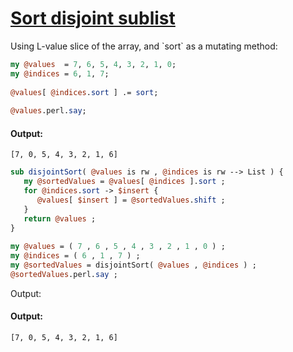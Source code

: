 [1]: http://rosettacode.org/wiki/Sort_disjoint_sublist

# [Sort disjoint sublist][1]

Using L-value slice of the array, and \`sort\` as a mutating method:

```perl
my @values  = 7, 6, 5, 4, 3, 2, 1, 0;
my @indices = 6, 1, 7;
 
@values[ @indices.sort ] .= sort;
 
@values.perl.say;
```

#### Output:
```
[7, 0, 5, 4, 3, 2, 1, 6]
```
```perl
sub disjointSort( @values is rw , @indices is rw --> List ) {
   my @sortedValues = @values[ @indices ].sort ;
   for @indices.sort -> $insert {
      @values[ $insert ] = @sortedValues.shift ;
   }
   return @values ;
}
 
my @values = ( 7 , 6 , 5 , 4 , 3 , 2 , 1 , 0 ) ;
my @indices = ( 6 , 1 , 7 ) ;
my @sortedValues = disjointSort( @values , @indices ) ;
@sortedValues.perl.say ;
```


Output:


#### Output:
```
[7, 0, 5, 4, 3, 2, 1, 6]
```